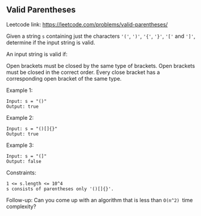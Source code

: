 ## Valid Parentheses

Leetcode link: https://leetcode.com/problems/valid-parentheses/

Given a string `s` containing just the characters `'('`, `')'`, `'{'`, `'}'`, `'['` and `']'`, determine if the input string is valid.

An input string is valid if:

Open brackets must be closed by the same type of brackets.
Open brackets must be closed in the correct order.
Every close bracket has a corresponding open bracket of the same type.

Example 1:

```
Input: s = "()"
Output: true
```

Example 2:

```
Input: s = "()[]{}"
Output: true
```

Example 3:

```
Input: s = "(]"
Output: false
```

Constraints:

```
1 <= s.length <= 10^4
s consists of parentheses only '()[]{}'.
```

Follow-up: Can you come up with an algorithm that is less than `O(n^2) `time complexity?
